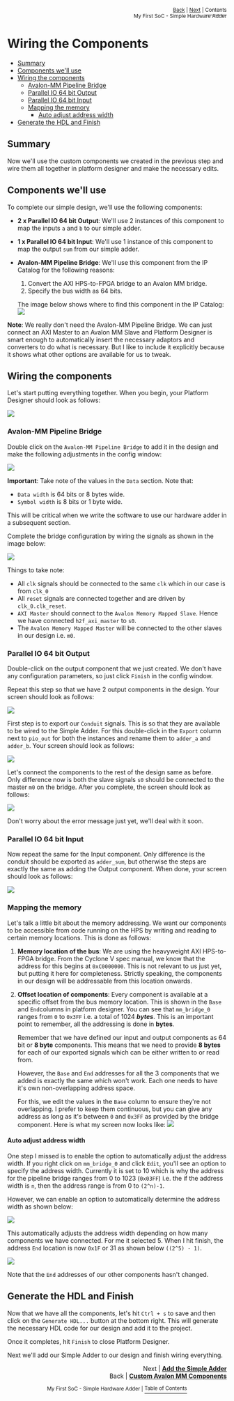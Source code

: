 <p align="right"><sup><a href="Simple-Hardware-Adder_-Custom-Avalon-MM-Components.md">Back</a> | <a href="Simple-Hardware-Adder_-Setting-up-the-Adder.md">Next</a> | </sup><a href="../README.md#my-first-soc---simple-hardware-adder"><sup>Contents</sup></a>
<br/>
<sup>My First SoC - Simple Hardware Adder</sup></p>

# Wiring the Components

<!-- START doctoc generated TOC please keep comment here to allow auto update -->
<!-- DON'T EDIT THIS SECTION, INSTEAD RE-RUN doctoc TO UPDATE -->

- [Summary](#summary)
- [Components we'll use](#components-well-use)
- [Wiring the components](#wiring-the-components)
  - [Avalon-MM Pipeline Bridge](#avalon-mm-pipeline-bridge)
  - [Parallel IO 64 bit Output](#parallel-io-64-bit-output)
  - [Parallel IO 64 bit Input](#parallel-io-64-bit-input)
  - [Mapping the memory](#mapping-the-memory)
    - [Auto adjust address width](#auto-adjust-address-width)
- [Generate the HDL and Finish](#generate-the-hdl-and-finish)

<!-- END doctoc generated TOC please keep comment here to allow auto update -->

## Summary

Now we'll use the custom components we created in the previous step and wire them all together in platform designer and make the necessary edits.

## Components we'll use

To complete our simple design, we'll use the following components:

- **2 x Parallel IO 64 bit Output**: We'll use 2 instances of this component to map the inputs `a` and `b` to our simple adder.
- **1 x Parallel IO 64 bit Input**: We'll use 1 instance of this component to map the output `sum` from our simple adder.
- **Avalon-MM Pipeline Bridge**: We'll use this component from the IP Catalog for the following reasons:

  1.  Convert the AXI HPS-to-FPGA bridge to an Avalon MM bridge.
  1.  Specify the bus width as 64 bits.

  The image below shows where to find this component in the IP Catalog:
  ![](images/wiring_1.png)

**Note**: We really don't need the Avalon-MM Pipeline Bridge. We can just connect an AXI Master to an Avalon MM Slave and Platform Designer is smart enough to automatically insert the necessary adaptors and converters to do what is necessary. But I like to include it explicitly because it shows what other options are available for us to tweak.

## Wiring the components

Let's start putting everything together. When you begin, your Platform Designer should look as follows:

![](images/wiring_2.png)

### Avalon-MM Pipeline Bridge

Double click on the `Avalon-MM Pipeline Bridge` to add it in the design and make the following adjustments in the config window:

![](images/wiring_3.png)

**Important**: Take note of the values in the `Data` section. Note that:

- `Data width` is 64 bits or 8 bytes wide.
- `Symbol width` is 8 bits or 1 byte wide.

This will be critical when we write the software to use our hardware adder in a subsequent section.

Complete the bridge configuration by wiring the signals as shown in the image below:

![](images/wiring_4.png)

Things to take note:

- All `clk` signals should be connected to the same `clk` which in our case is from `clk_0`
- All `reset` signals are connected together and are driven by `clk_0.clk_reset`.
- `AXI Master` should connect to the `Avalon Memory Mapped Slave`. Hence we have connected `h2f_axi_master` to `s0`.
- The `Avalon Memory Mapped Master` will be connected to the other slaves in our design i.e. `m0`.

### Parallel IO 64 bit Output

Double-click on the output component that we just created. We don't have any configuration parameters, so just click `Finish` in the config window.

Repeat this step so that we have 2 output components in the design. Your screen should look as follows:

![](images/wiring_5.png)

First step is to export our `Conduit` signals. This is so that they are available to be wired to the Simple Adder. For this double-click in the `Export` column next to `pio_out` for both the instances and rename them to `adder_a` and `adder_b`. Your screen should look as follows:

![](images/wiring_6.png)

Let's connect the components to the rest of the design same as before. Only difference now is both the slave signals `s0` should be connected to the master `m0` on the bridge. After you complete, the screen should look as follows:

![](images/wiring_7.png)

Don't worry about the error message just yet, we'll deal with it soon.

### Parallel IO 64 bit Input

Now repeat the same for the Input component. Only difference is the conduit should be exported as `adder_sum`, but otherwise the steps are exactly the same as adding the Output component. When done, your screen should look as follows:

![](images/wiring_8.png)

### Mapping the memory

Let's talk a little bit about the memory addressing. We want our components to be accessible from code running on the HPS by writing and reading to certain memory locations. This is done as follows:

1. **Memory location of the bus**: We are using the heavyweight AXI HPS-to-FPGA bridge. From the Cyclone V spec manual, we know that the address for this begins at `0xC0000000`. This is not relevant to us just yet, but putting it here for completeness. Strictly speaking, the components in our design will be addressable from this location onwards.

2. **Offset location of components**: Every component is available at a specific offset from the bus memory location. This is shown in the `Base` and `End`columns in platform designer. You can see that `mm_bridge_0` ranges from `0` to `0x3FF` i.e. a total of 1024 **_bytes_**. This is an important point to remember, all the addressing is done in **bytes**.

   Remember that we have defined our input and output components as 64 bit or **8 byte** components. This means that we need to provide **8 bytes** for each of our exported signals which can be either written to or read from.

   However, the `Base` and `End` addresses for all the 3 components that we added is exactly the same which won't work. Each one needs to have it's own non-overlapping address space.

   For this, we edit the values in the `Base` column to ensure they're not overlapping. I prefer to keep them continuous, but you can give any address as long as it's between `0` and `0x3FF` as provided by the bridge component. Here is what my screen now looks like:
   ![](images/wiring_9.png)

#### Auto adjust address width

One step I missed is to enable the option to automatically adjust the address width. If you right click on `mm_bridge_0` and click `Edit`, you'll see an option to specify the address width. Currently it is set to 10 which is why the address for the pipeline bridge ranges from 0 to 1023 (`0x03FF`) i.e. the if the address width is `n`, then the address range is from 0 to `(2^n)-1`.

However, we can enable an option to automatically determine the address width as shown below:

![](images/wiring_10.png)

This automatically adjusts the address width depending on how many components we have connected. For me it selected 5. When I hit finish, the address `End` location is now `0x1F` or 31 as shown below `((2^5) - 1)`.

![](images/wiring_11.png)

Note that the `End` addresses of our other components hasn't changed.

## Generate the HDL and Finish

Now that we have all the components, let's hit `Ctrl + s` to save and then click on the `Generate HDL...` button at the bottom right. This will generate the necessary HDL code for our design and add it to the project.

Once it completes, hit `Finish` to close Platform Designer.

Next we'll add our Simple Adder to our design and finish wiring everything.

<p align="right">Next | <b><a href="Simple-Hardware-Adder_-Setting-up-the-Adder.md">Add the Simple Adder</a></b>
<br/>
Back | <b><a href="Simple-Hardware-Adder_-Custom-Avalon-MM-Components.md">Custom Avalon MM Components</a></p>
</b><p align="center"><sup>My First SoC - Simple Hardware Adder | </sup><a href="../README.md#my-first-soc---simple-hardware-adder"><sup>Table of Contents</sup></a></p>
